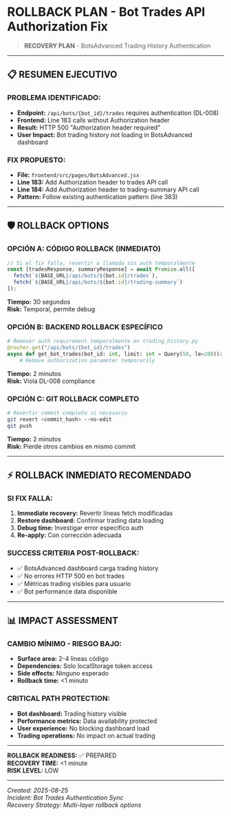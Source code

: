 # ROLLBACK PLAN - Bot Trades API Authorization Fix
> **RECOVERY PLAN** - BotsAdvanced Trading History Authentication

---

## 📋 **RESUMEN EJECUTIVO**

### **PROBLEMA IDENTIFICADO:**
- **Endpoint:** `/api/bots/{bot_id}/trades` requires authentication (DL-008)
- **Frontend:** Line 183 calls without Authorization header  
- **Result:** HTTP 500 "Authorization header required"
- **User Impact:** Bot trading history not loading in BotsAdvanced dashboard

### **FIX PROPUESTO:**
- **File:** `frontend/src/pages/BotsAdvanced.jsx`
- **Line 183:** Add Authorization header to trades API call
- **Line 184:** Add Authorization header to trading-summary API call  
- **Pattern:** Follow existing authentication pattern (line 383)

---

## 🛡️ **ROLLBACK OPTIONS**

### **OPCIÓN A: CÓDIGO ROLLBACK (INMEDIATO)**
```javascript
// Si el fix falla, revertir a llamada sin auth temporalmente
const [tradesResponse, summaryResponse] = await Promise.all([
  fetch(`${BASE_URL}/api/bots/${bot.id}/trades`),
  fetch(`${BASE_URL}/api/bots/${bot.id}/trading-summary`)
]);
```

**Tiempo:** 30 segundos  
**Risk:** Temporal, permite debug

### **OPCIÓN B: BACKEND ROLLBACK ESPECÍFICO**
```python
# Remover auth requirement temporalmente en trading_history.py
@router.get("/api/bots/{bot_id}/trades")
async def get_bot_trades(bot_id: int, limit: int = Query(50, le=200)):
    # Remove authorization parameter temporarily
```

**Tiempo:** 2 minutos  
**Risk:** Viola DL-008 compliance

### **OPCIÓN C: GIT ROLLBACK COMPLETO**
```bash
# Revertir commit completo si necesario
git revert <commit_hash> --no-edit  
git push
```

**Tiempo:** 2 minutos  
**Risk:** Pierde otros cambios en mismo commit

---

## ⚡ **ROLLBACK INMEDIATO RECOMENDADO**

### **SI FIX FALLA:**
1. **Immediate recovery:** Revertir líneas fetch modificadas
2. **Restore dashboard:** Confirmar trading data loading
3. **Debug time:** Investigar error específico auth
4. **Re-apply:** Con corrección adecuada

### **SUCCESS CRITERIA POST-ROLLBACK:**
- ✅ BotsAdvanced dashboard carga trading history
- ✅ No errores HTTP 500 en bot trades
- ✅ Métricas trading visibles para usuario
- ✅ Bot performance data disponible

---

## 📊 **IMPACT ASSESSMENT**

### **CAMBIO MÍNIMO - RIESGO BAJO:**
- **Surface area:** 2-4 líneas código
- **Dependencies:** Solo localStorage token access
- **Side effects:** Ninguno esperado
- **Rollback time:** <1 minuto

### **CRITICAL PATH PROTECTION:**
- **Bot dashboard:** Trading history visible
- **Performance metrics:** Data availability protected
- **User experience:** No blocking dashboard load
- **Trading operations:** No impact on actual trading

---

**ROLLBACK READINESS:** ✅ PREPARED  
**RECOVERY TIME:** <1 minute  
**RISK LEVEL:** LOW

---

*Created: 2025-08-25*  
*Incident: Bot Trades Authentication Sync*  
*Recovery Strategy: Multi-layer rollback options*